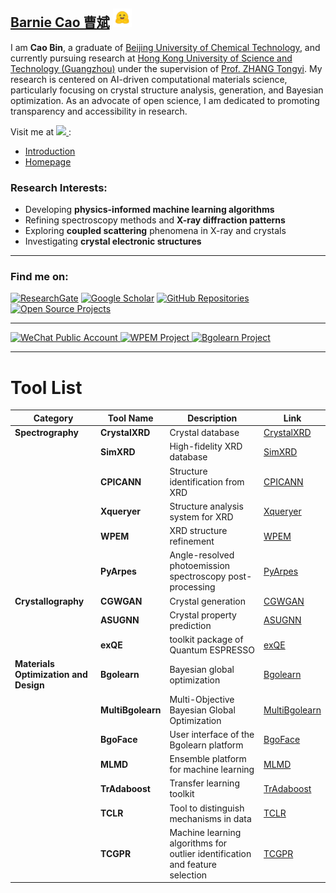
## [Barnie Cao 曹斌](http://www.caobin.asia/)  <img src="./logo.jpeg" alt="Logo" width="30" height="30">

I am **Cao Bin**, a graduate of [Beijing University of Chemical Technology](https://www.buct.edu.cn/main.htm), and currently pursuing research at [Hong Kong University of Science and Technology (Guangzhou)](https://www.hkust-gz.edu.cn/) under the supervision of [Prof. ZHANG Tongyi](https://gbaaa.org.hk/en-us/article/67). My research is centered on AI-driven computational materials science, particularly focusing on crystal structure analysis, generation, and Bayesian optimization. As an advocate of open science, I am dedicated to promoting transparency and accessibility in research.

Visit me at <a href='https://scholar.google.com/citations?user=XXCuRdoAAAAJ&hl=zh-CN&authuser=1'>
  <img src="https://img.shields.io/badge/Google%20Scholar--blue?logo=Google%20Scholar&style=flat&labelColor=f6f6f6">
</a>:
- [Introduction](https://bin-cao.github.io/caobin/)
- [Homepage](http://www.caobin.asia/)



### Research Interests:
+ Developing **physics-informed machine learning algorithms**
+ Refining spectroscopy methods and **X-ray diffraction patterns**
+ Exploring **coupled scattering** phenomena in X-ray and crystals
+ Investigating **crystal electronic structures**

---

### Find me on:
[![ResearchGate](https://img.shields.io/badge/ResearchGate-Bin%20Cao-yellowgreen)](https://www.researchgate.net/profile/Bin-Cao-37)
[![Google Scholar](https://img.shields.io/badge/Google%20Scholar-Bin%20CAO-orange)](https://scholar.google.com.hk/citations?user=XXCuRdoAAAAJ&hl=zh-CN)
[![GitHub Repositories](https://img.shields.io/badge/Repositories-GitHub-blue)](https://github.com/Bin-Cao?tab=repositories)
[![Open Source Projects](https://img.shields.io/badge/Open--source%20Projects-PyPI-orange)](https://pypi.org/user/CaoBin/)

---

<a href="https://mp.weixin.qq.com/s/4etGcIri-AXUT5GAKL0cJg" target="_blank">
    <img width="210" height="70" alt="WeChat Public Account" src="https://github.com/Bin-Cao/Bin-Cao/assets/86995074/461ad549-551f-45ad-8fe4-0ec717917a1d">
</a>
<a href="https://github.com/WPEM" target="_blank">
    <img width="280" height="80" alt="WPEM Project" src="https://github.com/Bin-Cao/Bin-Cao/assets/86995074/26cb31c8-7072-4eee-be32-934a870d1bb9">
</a>
<a href="https://github.com/Bgolearn" target="_blank">
    <img width="280" height="80" alt="Bgolearn Project" src="https://github.com/user-attachments/assets/4e551dff-525b-4784-9789-e0abc4708fdc">
</a>

---

# Tool List

| **Category**                          | **Tool Name**                           | **Description**                                                                                     | **Link**                                                                 |
|---------------------------------------|-----------------------------------------|-----------------------------------------------------------------------------------------------------|---------------------------------------------------------------------------|
| **Spectrography**                     | **CrystalXRD**                          | Crystal database                                                                                   | [CrystalXRD](https://github.com/Bin-Cao/CrystalXRD)                      |
|                                       | **SimXRD**                              | High-fidelity XRD database                                                                         | [SimXRD](https://github.com/Bin-Cao/SimXRD)                              |
|                                       | **CPICANN**                             | Structure identification from XRD                                                                  | [CPICANN](https://github.com/WPEM/CPICANN)                               |
|                                       | **Xqueryer**                            | Structure analysis system for XRD                                                                  | [Xqueryer](https://xqueryer.caobin.asia/)                                |
|                                       | **WPEM**                                | XRD structure refinement                                                                           | [WPEM](https://github.com/Bin-Cao/WPEM)                                  |
|                                       | **PyArpes**                             | Angle-resolved photoemission spectroscopy post-processing                                          | [PyArpes](https://github.com/Bin-Cao/PyArpes)                            |
| **Crystallography**                   | **CGWGAN**                              | Crystal generation                                                                                 | [CGWGAN](https://github.com/WPEM/CGWGAN)                                 |
|                                       | **ASUGNN**                              | Crystal property prediction                                                                        | [ASUGNN](https://github.com/Bgolearn/BgoFace)                            |
|                                       | **exQE**                                | toolkit package of Quantum ESPRESSO                                                               | [exQE](https://github.com/Bin-Cao/exQE)                                  |
| **Materials Optimization and Design** | **Bgolearn**                            | Bayesian global optimization                                                                       | [Bgolearn](https://github.com/Bin-Cao/Bgolearn)                          |
|                                       | **MultiBgolearn**                       | Multi-Objective Bayesian Global Optimization                                                      | [MultiBgolearn](https://github.com/Bin-Cao/MultiBgolearn)                |
|                                       | **BgoFace**                             | User interface of the Bgolearn platform                                                           | [BgoFace](https://github.com/Bgolearn/BgoFace)                           |
|                                       | **MLMD**                                | Ensemble platform for machine learning                                                            | [MLMD](https://github.com/Jiaxuan-Ma/MLMD)                               |
|                                       | **TrAdaboost**                          | Transfer learning toolkit                                                                         | [TrAdaboost](https://github.com/Bin-Cao/TrAdaboost)                      |
|                                       | **TCLR**                                | Tool to distinguish mechanisms in data                                                            | [TCLR](https://github.com/Bin-Cao/TCLRmodel)                             |
|                                       | **TCGPR**                               | Machine learning algorithms for outlier identification and feature selection                       | [TCGPR](https://github.com/Bin-Cao/TCGPR)                                |

